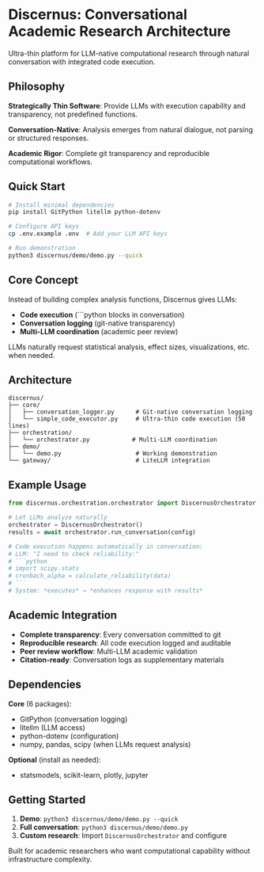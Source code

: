 # Discernus: Conversational Academic Research Architecture

Ultra-thin platform for LLM-native computational research through natural conversation with integrated code execution.

## Philosophy

**Strategically Thin Software**: Provide LLMs with execution capability and transparency, not predefined functions.

**Conversation-Native**: Analysis emerges from natural dialogue, not parsing or structured responses.

**Academic Rigor**: Complete git transparency and reproducible computational workflows.

## Quick Start

```bash
# Install minimal dependencies
pip install GitPython litellm python-dotenv

# Configure API keys
cp .env.example .env  # Add your LLM API keys

# Run demonstration
python3 discernus/demo/demo.py --quick
```

## Core Concept

Instead of building complex analysis functions, Discernus gives LLMs:
- **Code execution** (```python blocks in conversation)
- **Conversation logging** (git-native transparency)  
- **Multi-LLM coordination** (academic peer review)

LLMs naturally request statistical analysis, effect sizes, visualizations, etc. when needed.

## Architecture

```
discernus/
├── core/
│   ├── conversation_logger.py      # Git-native conversation logging
│   └── simple_code_executor.py     # Ultra-thin code execution (50 lines)
├── orchestration/
│   └── orchestrator.py            # Multi-LLM coordination
├── demo/
│   └── demo.py                     # Working demonstration
└── gateway/                        # LiteLLM integration
```

## Example Usage

```python
from discernus.orchestration.orchestrator import DiscernusOrchestrator

# Let LLMs analyze naturally
orchestrator = DiscernusOrchestrator()
results = await orchestrator.run_conversation(config)

# Code execution happens automatically in conversation:
# LLM: "I need to check reliability:"
# ```python
# import scipy.stats
# cronbach_alpha = calculate_reliability(data)
# ```
# System: *executes* → *enhances response with results*
```

## Academic Integration

- **Complete transparency**: Every conversation committed to git
- **Reproducible research**: All code execution logged and auditable
- **Peer review workflow**: Multi-LLM academic validation
- **Citation-ready**: Conversation logs as supplementary materials

## Dependencies

**Core** (6 packages):
- GitPython (conversation logging)
- litellm (LLM access)
- python-dotenv (configuration)
- numpy, pandas, scipy (when LLMs request analysis)

**Optional** (install as needed):
- statsmodels, scikit-learn, plotly, jupyter

## Getting Started

1. **Demo**: `python3 discernus/demo/demo.py --quick`
2. **Full conversation**: `python3 discernus/demo/demo.py`
3. **Custom research**: Import `DiscernusOrchestrator` and configure

Built for academic researchers who want computational capability without infrastructure complexity.
